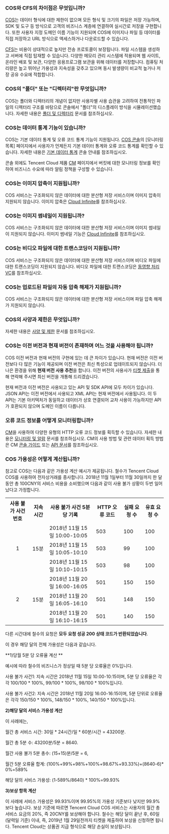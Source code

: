 ### COS와 CFS의 차이점은 무엇입니까?

[COS](https://cloud.tencent.com/document/product/436)는 데이터 형식에 대한 제한이 없으며 모든 형식 및 크기의 파일은 저장 가능하며, SDK 및 도구 등 방식으로 고객의 비즈니스 계층에 연결하여 실시간로 저장을 구현합니다. 또한 사용자 지정 도메인 이름 기능이 지원되며 COS에 이미지나 파일 등 데이터를 직접 저장하고 URL 방식으로 액세스하거나 다운로드할 수 있습니다.

[CFS](https://www.qcloud.com/document/product/582 )는 비용이 상대적으로 높지만 전송 프로토콜이 보장됩니다. 파일 시스템을 생성하고 서버에 직접 탑재할 수 있습니다. 다양한 메모리 관리 시스템에 적용되며 웹 사이트, 온라인 배포 및 보관, 다양한 응용프로그램 보관을 위해 데이터를 저장합니다. 컴퓨팅 처리량은 높고 뛰어난 가용성과 지속성을 갖추고 있으며 동시 발생량이 비교적 높거나 저장 공유 수요에 적합합니다.

### COS의 "폴더" 또는 "디렉터리"란 무엇입니까?

COS는 폴더와 디렉터리의 개념이 없지만 사용자별 사용 습관을 고려하여 전통적인 파일의 디렉터리 구조를 바탕으로 콘솔에서 "폴더"의 디스플레이 방식을 시뮬레이션했습니다. 자세한 내용은 [폴더 및 디렉터리](https://cloud.tencent.com/document/product/436/13324#.E6.96.87.E4.BB.B6.E5.A4.B9.E5.92.8C.E7.9B.AE.E5.BD.95) 문서를 참조하십시오.

### COS는 데이터 통계 기능이 있습니까?

COS는 기본 데이터 통계 및 오류 코드 통계 기능이 지원됩니다. [COS 콘솔](https://console.cloud.tencent.com/cos5)의 [모니터링 목록] 페이지에서 사용자가 언제든지 기본 데이터 통계와 오류 코드 통계를 확인할 수 있습니다. 자세한 내용은 [기본 데이터 통계](https://cloud.tencent.com/document/product/436/13332) 콘솔 안내를 참조하십시오.

콘솔 외에도 Tencent Cloud 제품 [CM](https://console.cloud.tencent.com/monitor/product/COS) 페이지에서 버킷에 대한 모니터링 정보를 확인하여 비즈니스 수요에 따라 알림 정책을 구성할 수 있습니다.

### COS는 이미지 압축이 지원됩니까?

COS 서비스는 구조화되지 않은 데이터에 대한 분산형 저장 서비스이며 이미지 압축이 지원되지 않습니다. 이미지 압축은 [Cloud Infinite](https://cloud.tencent.com/product/ci?idx=1)를 참조하십시오.

### COS는 이미지 썸네일이 지원됩니까?

COS 서비스는 구조화되지 않은 데이터에 대한 분산형 저장 서비스이며 이미지 썸네일이 지원되지 않습니다. 이미지 썸네일 기능은 [Cloud Infinite](https://cloud.tencent.com/product/ci?idx=1)를 참조하십시오.

### COS는 비디오 파일에 대한 트랜스코딩이 지원됩니까?

COS 서비스는 구조화되지 않은 데이터에 대한 분산형 저장 서비스이며 비디오 파일에 대한 트랜스코딩이 지원되지 않습니다. 비디오 파일에 대한 트랜스코딩은 [동영향 처리 VC](https://cloud.tencent.com/product/vc)를 참조하십시오.

### COS는 업로드된 파일의 자동 압축 해제가 지원됩니까?

COS 서비스는 구조화되지 않은 데이터에 대한 분산형 저장 서비스이며 파일 압축 해제가 지원되지 않습니다.

### COS의 사양과 제한은 무엇입니까?

자세한 내용은 [사양 및 제한](https://intl.cloud.tencent.com/document/product/436/14518) 문서를 참조하십시오.

### COS는 이전 버전과 현재 버전이 존재하며 어느 것을 사용해야 됩니까?

COS 이전 버전과 현재 버전의 구현에 있는 데 큰 차이가 있습니다. 현재 버전은 이전 버전보다 다 많은 기능이 제공되며 이전 버전은 최신 특성으로 업데이트되지 않습니다. 더 나은 환경을 위해 **현재 버전 사용 추천**을 합니다. 이전 버전의 사용사가 [티켓 제출](https://console.cloud.tencent.com/workorder/category?level1_id=83&level2_id=84&source=0&data_title=%E5%AF%B9%E8%B1%A1%E5%AD%98%E5%82%A8%20COS&step=1)을 통해 연락해 주시면 최신 버전을 개통해 드리겠습니다.

현재 버전과 이전 버전은 사용되고 있는 API 및 SDK API에 모두 차이가 있습니다. JSON API는 이전 버전에서 사용되고 XML API는 현재 버전에서 사용됩니다. 이 두 API는 기본 아키텍처가 동일하고 데이터가 상호 연결되어 교차 사용이 가능하지만 API가 호환되지 않으며 도메인 이름이 다릅니다.

### 오류 코드 정보를 어떻게 모니터링합니까?

[CM](https://console.cloud.tencent.com/monitor/product/COS)을 사용하여 다양한 유형의 HTTP 오류 코드 정보를 획득할 수 있습니다. 자세한 내용은 [모니터링 및 알람](https://cloud.tencent.com/document/product/436/31903) 문서를 참조하십시오. CM의 사용 방법 및 관련 데이터 획득 방법은 CM [콘솔 가이드](https://cloud.tencent.com/document/product/248/13517) 또는 [API 문서](https://cloud.tencent.com/document/product/248/13655)를 참조하십시오.  

### COS 가용성은 어떻게 계산됩니까?
참고로 COS는 다음과 같은 가용성 계산 예시가 제공됩니다.
철수가 Tencent Cloud COS를 사용하여 전자상거래를 종사합니다. 2018년 11월 1일부터 11월 30일까지 한 달 동안 총 100CNY의 서비스 비용을 소비했으며 다음과 같이 사용 불가 상황이 두번 일어났다고 가정합니다.

<table>
   <tr>
      <th>사용 불가 사건 번호</th>
      <th>지속 시간</th>
      <th>사용 불가 사건 5분 당 기록</th>
      <th>HTTP 오류 코드</th>
      <th>실패 요청 수</th>
      <th>유효 요청 수</th>
   </tr>
   <tr>
      <td rowspan=3><center>1<center></td >
      <td rowspan=3>15분</td>
      <td>2018년 11월 15일 10:00-10:05</td>
      <td>503</td>
      <td>100</td>
      <td>100</td>
   </tr>
   <tr>
      <td>2018년 11월 15일 10:05-10:10</td>
      <td>503</td>
      <td>99</td>
      <td>100</td>
   </tr>
   <tr>
      <td>2018년 11월 15일 10:10-10:15</td>
      <td>503</td>
      <td>98</td>
      <td>100</td>
   </tr>
   <tr>
      <td rowspan=3><center>2<center></td>
      <td rowspan=3>15분</td>
      <td>2018년 11월 20일 16:00-16:05</td>
      <td>501</td>
      <td>150</td>
      <td>150</td>
   </tr>
   <tr>
      <td>2018년 11월 20일 16:05-16:10</td>
      <td>501</td>
      <td>148</td>
      <td>150</td>
   </tr>
   <tr>
      <td>2018년 11월 20일 16:10-16:15</td>
      <td>501</td>
      <td>140</td>
      <td>150</td>
   </tr>
</table>

다른 시간대에 철수의 요청은 **모두 요청 성공 200 상태 코드가 반환되었습니다**.

이 경우 해당 달의 전체 가용성은 다음과 같습니다.

**1)당월 5분 당 오류율 계산 **

예시에 따라 철수의 비즈니스가 정상일 때 5분 당 오류율은 0%입니다.

사용 불가 사건1: 지속 시간은 2018년 11월 15일 10:00-10:15이며, 5분 당 오류율은 각각 100/100 \* 100%, 99/100 \* 100%, 98/100 \* 100%입니다.

사용 불가 사건2: 지속 시간은 2018년 11월 20일 16:00-16:15이며, 5분 단위로 오류율은 각각 150/150 \* 100%, 148/150 \* 100%, 140/150 \* 100%입니다.

**2)해당 달의 서비스 가용성 계산**

이 사례에는,

월간 총 서비스 시간: 30일 \* 24시간/일 \* 60분/시간 = 43200분.

월간 총 5분 수: 43200분/5분 = 8640.

월간 사용 불가 5분 총수: (15+15)분/5분 = 6,

월간 5분 오류율 합계: (100%+99%+98%+100%+98.67%+93.33%)+(8640-6)\* 0%=589%

해당 달의 서비스 가용성: (1-589%/8640) \* 100%=99.93%

**3)보상 항목 계산**

이 사례에 서비스 가용성은 99.93%이며 99.95%의 가용성 기준보다 낮지만 99.9%보다 높습니다. 보상 기준에 따르면 Tencent Cloud COS 서비스는 사용자의 월간 총 서비스 요금의 20%, 즉 20CNY를 보상해야 합니다. 철수는 해당 달이 끝난 후, 60일(달력일 기준) 이내, 즉, 2019년 1월 29일전까지 티켓을 제출하여 보상을 신청하면 됩니다. Tencent Cloud는 상품권 지급 형식으로 해당 손실이 보상됩니다.
